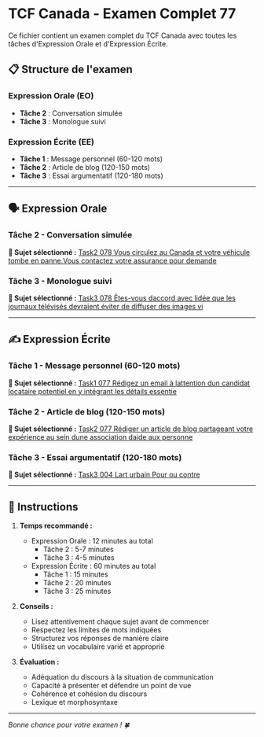 # TCF Canada - Examen Complet 77

Ce fichier contient un examen complet du TCF Canada avec toutes les tâches d'Expression Orale et d'Expression Écrite.

## 📋 Structure de l'examen

### Expression Orale (EO)
- **Tâche 2** : Conversation simulée
- **Tâche 3** : Monologue suivi

### Expression Écrite (EE)  
- **Tâche 1** : Message personnel (60-120 mots)
- **Tâche 2** : Article de blog (120-150 mots)
- **Tâche 3** : Essai argumentatif (120-180 mots)

---

## 🗣️ Expression Orale

### Tâche 2 - Conversation simulée

**📄 Sujet sélectionné :** [Task2 078 Vous circulez au Canada et votre véhicule tombe en panne.Vous contactez votre assurance pour demande](../tcf_canada/eo/task2/task2_078_Vous_circulez_au_Canada_et_votre_véhicule_tombe_en_panne.Vous_contactez_votre_assurance_pour_demande.md)

### Tâche 3 - Monologue suivi

**📄 Sujet sélectionné :** [Task3 078 Êtes-vous daccord avec lidée que les journaux télévisés devraient éviter de diffuser des images vi](../tcf_canada/eo/task3/task3_078_Êtes-vous_daccord_avec_lidée_que_les_journaux_télévisés_devraient_éviter_de_diffuser_des_images_vi.md)

---

## ✍️ Expression Écrite

### Tâche 1 - Message personnel (60-120 mots)

**📄 Sujet sélectionné :** [Task1 077 Rédigez un email à lattention dun candidat locataire potentiel en y intégrant les détails essentie](../tcf_canada/ee/task1/task1_077_Rédigez_un_email_à_lattention_dun_candidat_locataire_potentiel_en_y_intégrant_les_détails_essentie.md)

### Tâche 2 - Article de blog (120-150 mots)

**📄 Sujet sélectionné :** [Task2 077 Rédiger un article de blog partageant votre expérience au sein dune association daide aux personne](../tcf_canada/ee/task2/task2_077_Rédiger_un_article_de_blog_partageant_votre_expérience_au_sein_dune_association_daide_aux_personne.md)

### Tâche 3 - Essai argumentatif (120-180 mots)

**📄 Sujet sélectionné :** [Task3 004 Lart urbain Pour ou contre](../tcf_canada/ee/task3/task3_004_Lart_urbain_Pour_ou_contre.md)

---

## 📝 Instructions

1. **Temps recommandé :**
   - Expression Orale : 12 minutes au total
     - Tâche 2 : 5-7 minutes
     - Tâche 3 : 4-5 minutes
   - Expression Écrite : 60 minutes au total
     - Tâche 1 : 15 minutes
     - Tâche 2 : 20 minutes  
     - Tâche 3 : 25 minutes

2. **Conseils :**
   - Lisez attentivement chaque sujet avant de commencer
   - Respectez les limites de mots indiquées
   - Structurez vos réponses de manière claire
   - Utilisez un vocabulaire varié et approprié

3. **Évaluation :**
   - Adéquation du discours à la situation de communication
   - Capacité à présenter et défendre un point de vue
   - Cohérence et cohésion du discours
   - Lexique et morphosyntaxe

---

*Bonne chance pour votre examen ! 🍀*
